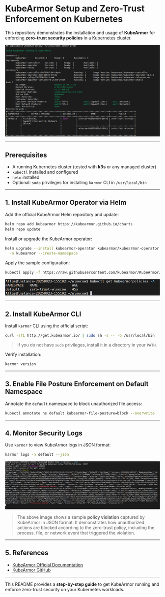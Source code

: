 # KubeArmor Setup and Zero-Trust Enforcement on Kubernetes

This repository demonstrates the installation and usage of **KubeArmor** for enforcing **zero-trust security policies** in a Kubernetes cluster.

![KubeArmor Log Probe](assets/probe.png)

---

## Prerequisites

* A running Kubernetes cluster (tested with **k3s** or any managed cluster)
* `kubectl` installed and configured
* `helm` installed
* Optional: `sudo` privileges for installing `karmor` CLI in `/usr/local/bin`

---

## 1. Install KubeArmor Operator via Helm

Add the official KubeArmor Helm repository and update:

```bash
helm repo add kubearmor https://kubearmor.github.io/charts
helm repo update
```

Install or upgrade the KubeArmor operator:

```bash
helm upgrade --install kubearmor-operator kubearmor/kubearmor-operator \
  -n kubearmor --create-namespace
```

Apply the sample configuration:

```bash
kubectl apply -f https://raw.githubusercontent.com/kubearmor/KubeArmor/main/pkg/KubeArmorOperator/config/samples/sample-config.yml
```

![KubeArmor Sample Config](assets/ksp.png)

---

## 2. Install KubeArmor CLI

Install `karmor` CLI using the official script:

```bash
curl -sfL http://get.kubearmor.io/ | sudo sh -s -- -b /usr/local/bin
```

> If you do not have `sudo` privileges, install it in a directory in your `PATH`.

Verify installation:

```bash
karmor version
```

---

## 3. Enable File Posture Enforcement on Default Namespace

Annotate the `default` namespace to block unauthorized file access:

```bash
kubectl annotate ns default kubearmor-file-posture=block --overwrite
```

---

## 4. Monitor Security Logs

Use `karmor` to view KubeArmor logs in JSON format:

```bash
karmor logs -n default --json
```
![KubeArmor Architecture](assets/image.png)


> The above image shows a sample **policy violation** captured by KubeArmor in JSON format. It demonstrates how unauthorized actions are blocked according to the zero-trust policy, including the process, file, or network event that triggered the violation.

---

## 5. References

* [KubeArmor Official Documentation](https://kubearmor.com/docs/)
* [KubeArmor GitHub](https://github.com/kubearmor/KubeArmor)

---

This README provides a **step-by-step guide** to get KubeArmor running and enforce zero-trust security on your Kubernetes workloads.
